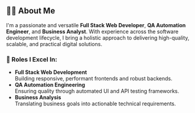 ## 👨‍💻 About Me

I'm a passionate and versatile **Full Stack Web Developer**, **QA Automation Engineer**, and **Business Analyst**. With experience across the software development lifecycle, I bring a holistic approach to delivering high-quality, scalable, and practical digital solutions.

### 🔧 Roles I Excel In:
- **Full Stack Web Development**  
  Building responsive, performant frontends and robust backends.
- **QA Automation Engineering**  
  Ensuring quality through automated UI and API testing frameworks.
- **Business Analysis**  
  Translating business goals into actionable technical requirements.